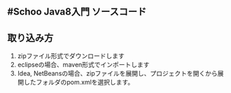 #Schoo Java8入門 ソースコード
-----------------------------------

## 取り込み方

1. zipファイル形式でダウンロードします
2. eclipseの場合、maven形式でインポートします
3. Idea, NetBeansの場合、zipファイルを展開し、プロジェクトを開くから展開したフォルダのpom.xmlを選択します。


